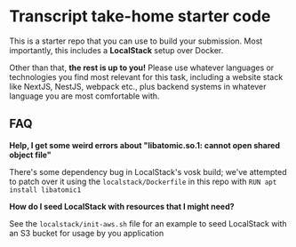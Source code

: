 # Transcript take-home starter code

This is a starter repo that you can use to build your submission. Most importantly,
this includes a **LocalStack** setup over Docker.

Other than that, **the rest is up to you!** Please use whatever languages or technologies you find
most relevant for this task, including a website stack like NextJS, NestJS, webpack etc., plus
backend systems in whatever language you are most comfortable with.

## FAQ

**Help, I get some weird errors about "libatomic.so.1: cannot open shared object file"**

There's some dependency bug in LocalStack's vosk build; we've attempted to patch over it using
the `localstack/Dockerfile` in this repo with `RUN apt install libatomic1`

**How do I seed LocalStack with resources that I might need?**

See the `localstack/init-aws.sh` file for an example to seed LocalStack with an S3 bucket
for usage by you application
